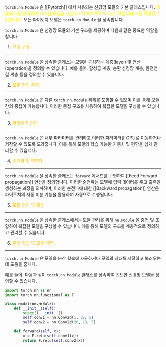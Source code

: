 `torch.nn.Module` 은 [[Pytorch]] 에서 사용되는 신경망 모듈의 기본 클래스입니다. <font color="#ffff00">이 클래스를 상속하여 커스텀 모델을 생성하거나 파이토치의 기본 모델 클래스를 확장할 수 있습니다.</font> 모든 파이토치 모델은 `torch.nn.Module` 을 상속합니다.

`torch.nn.Module` 은 신경망 모듈의 기본 구조를 제공하며 다음과 같은 중요한 역할을 합니다.

1. <font color="#ffc000">모델 구성</font>
---
`torch.nn.Module` 을 상속한 클래스는 모델을 구성하는 계층(layer) 및 연산(operation)을 정의할 수 있습니다. 예를 들어, 합성곱 계층, 순환 신경망 계층, 완전연결 계층 등을 정의할 수 있습니다.

2. <font color="#ffc000">모듈 간의 중첩</font>
---
`torch.nn.Module` 은 다른 `torch.nn.Module` 객체를 포함할 수 있으며 이를 통해 모듈 간의 중첩이 가능합니다. 이러한 중첩 구조를 사용하여 복잡한 모델을 구성할 수 있습니다.

3. <font color="#ffc000">파라미터 관리</font>
---
`torch.nn.Module` 은 내부 파라미터를 관리하고 이러한 파라미터를 GPU로 이동하거나 저장할 수 있도록 도와줍니다. 이를 통해 모델의 학습 가능한 가중치 및 편향을 쉽게 관리할 수 있습니다.

4. <font color="#ffc000">순전파 및 역전파</font>
---
`torch.nn.Module` 을 상속한 클래스는 `forward` 메서드를 구현하여 [[Feed Forward propagation]] 연산을 정의합니다. 이러한 순전파는 모델에 입력 데이터를 주고 출력을 생성하는 과정을 의미하며, 이러한 순전파에 대한 [[Backward propagation]] 연산은 파이토치의 자동 미분 기능을 활용하여 자동으로 수행됩니다.

5. <font color="#ffc000">모듈 관리 및 중첩</font>
---
`torch.nn.Module` 을 상속한 클래스에서는 모듈 관리를 위해 `nn.Module` 을 중첩 및 조합하여 복잡한 모델을 구성할 수 있습니다. 이를 통해 모델의 구조를 계층적으로 정의하고 관리할 수 있습니다.

6. <font color="#ffc000">분산 학습 및 모델 저장</font>
---
`torch.nn.Module` 은 모델을 분산 학습에 사용하거나 모델의 상태를 저장하고 불러오는 데 도움을 줍니다.

예를 들어, 다음과 같이 `torch.nn.Module` 클래스를 상속하여 간단한 신경망 모델을 정의할 수 있습니다.
```python
import torch.nn as nn
import torch.nn.functional as F

class Model(nn.Module):
    def __init__(self):
        super().__init__()
        self.conv1 = nn.Conv2d(1, 20, 5)
        self.conv2 = nn.Conv2d(20, 20, 5)

    def forward(self, x):
        x = F.relu(self.conv1(x))
        return F.relu(self.conv2(x))
```
